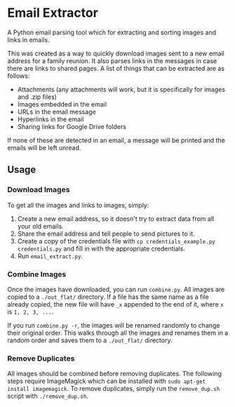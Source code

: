 # Email Extractor

A Python email parsing tool which for extracting and sorting images and links in emails.

This was created as a way to quickly download images sent to a new email address for a family reunion.
It also parses links in the messages in case there are links to shared pages.
A list of things that can be extracted are as follows:

- Attachments (any attachments will work, but it is specifically for images and .zip files)
- Images embedded in the email
- URLs in the email message
- Hyperlinks in the email
- Sharing links for Google Drive folders

If none of these are detected in an email, a message will be printed and the emails will be left unread.

## Usage

### Download Images

To get all the images and links to images, simply:

1. Create a new email address, so it doesn't try to extract data from all your old emails.
1. Share the email address and tell people to send pictures to it.
1. Create a copy of the credentials file with `cp credentials_example.py credentials.py` and fill in with the appropriate credentials.
1. Run `email_extract.py`.

### Combine Images

Once the images have downloaded, you can run `combine.py`.
All images are copied to a `./out_flat/` directory.
If a file has the same name as a file already copied, the new file will have `_x` appended to the end of it, where `x` is `1, 2, 3, ...`.

If you run `combine.py -r`, the images will be renamed randomly to change their original order.
This walks through all the images and renames them in a random order and saves them to a `./out_flat/` directory.

### Remove Duplicates

All images should be combined before removing duplicates.
The following steps require ImageMagick which can be installed with `sudo apt-get install imagemagick`.
To remove duplicates, simply run the `remove_dup.sh` script with `./remove_dup.sh`.
